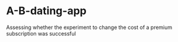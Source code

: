 # A-B-dating-app
Assessing whether the experiment to change the cost of a premium subscription was successful
